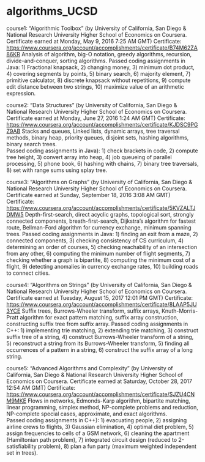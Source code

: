 # algorithms_UCSD

course1: “Algorithmic Toolbox” (by University of California, San Diego & National Research University Higher School of Economics on Coursera. Certificate earned at Monday, May 9, 2016 7:25 AM GMT)
Certificate: https://www.coursera.org/account/accomplishments/certificate/B74M62ZA86KR
Analysis of algorithm, big-O notation, greedy algorithms, recursion, divide-and-conquer, sorting algorithms. Passed coding assignments in Java: 1) Fractional knapsack, 2) changing money, 3) minimum dot product, 4) covering segments by points, 5) binary search, 6) majority element, 7) primitive calculator, 8) discrete knapsack without repetitions, 9) compute edit distance between two strings, 10) maximize value of an arithmetic expression.     

course2: “Data Structures” (by University of California, San Diego & National Research University Higher School of Economics on Coursera. Certificate earned at Monday, June 27, 2016 1:24 AM GMT) 
Certificate: https://www.coursera.org/account/accomplishments/certificate/KJDSC9PGZ9AB
Stacks and queues, Linked lists, dynamic arrays, tree traversal methods, binary heap, priority queues, disjoint sets, hashing algorithms, binary search trees.      
Passed coding assignments in Java): 1) check brackets in code, 2) compute tree height, 3) convert array into heap, 4) job queueing of parallel processing, 5) phone book, 6) hashing with chains, 7) binary tree traversals, 8) set with range sums using splay tree. 

course3: “Algorithms on Graphs” (by University of California, San Diego & National Research University Higher School of Economics on Coursera. Certificate earned at Sunday, September 18, 2016 3:08 AM GMT) 
Certificate: https://www.coursera.org/account/accomplishments/certificate/5KVZALTJDMW5
Depth-first-search, direct acyclic graphs, topological sort, strongly connected components, breath-first-search, Dijkstra’s algorithm for fastest route, Bellman-Ford algorithm for currency exchange, minimum spanning trees.
Passed coding assignments in Java: 1) finding an exit from a maze, 2) connected components, 3) checking consistency of CS curriculum, 4) determining an order of courses, 5) checking reachability of an intersection from any other, 6) computing the minimum number of flight segments, 7) checking whether a graph is bipartite, 8) computing the minimum cost of a flight, 9) detecting anomalies in currency exchange rates, 10) building roads to connect cities.

course4: “Algorithms on Strings” (by University of California, San Diego & National Research University Higher School of Economics on Coursera. Certificate earned at Tuesday, August 15, 2017 12:01 PM GMT) 
Certificate: https://www.coursera.org/account/accomplishments/certificate/8LAAP5JU3YCE
Suffix trees, Burrows-Wheeler transform, suffix arrays, Knuth-Morris-Pratt algorithm for exact pattern matching, suffix array construction, constructing suffix tree from suffix array. 
Passed coding assignments in C++: 1) implementing trie matching, 2) extending trie matching, 3) construct suffix tree of a string, 4) construct Burrows-Wheeler transform of a string, 5) reconstruct a string from its Burrows-Wheeler transform, 5) finding all occurrences of a pattern in a string, 6) construct the suffix array of a long string.  

course5: “Advanced Algorithms and Complexity” (by University of California, San Diego & National Research University Higher School of Economics on Coursera. Certificate earned at Saturday, October 28, 2017 12:54 AM GMT)
Certificate: https://www.coursera.org/account/accomplishments/certificate/SJZU4CNM9MKE
Flows in networks, Edmonds-Karp algorithm, bipartite matching, linear programming, simplex method, NP-complete problems and reduction, NP-complete special cases, approximate, and exact algorithms.  
Passed coding assignments in C++): 1) evacuating people, 2) assigning airline crews to flights, 3) Gaussian elimination, 4) optimal diet problem, 5) assign frequencies to cells of a GSM network, 6) cleaning the apartment
(Hamiltonian path problem), 7) integrated circuit design (reduced to 2-satisfiability problem), 8) plan a fun party (maximum weighted independent set in trees).
